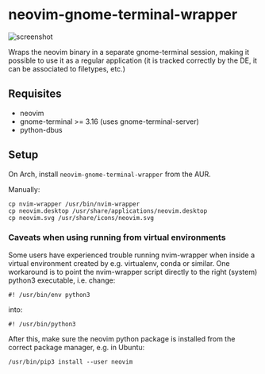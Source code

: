# neovim-gnome-terminal-wrapper

![screenshot](screenshot.gif)

Wraps the neovim binary in a separate gnome-terminal session, making it
possible to use it as a regular application (it is tracked correctly by the DE,
it can be associated to filetypes, etc.)

## Requisites

* neovim
* gnome-terminal >= 3.16 (uses gnome-terminal-server)
* python-dbus

## Setup

On Arch, install `neovim-gnome-terminal-wrapper` from the AUR.

Manually:

~~~
cp nvim-wrapper /usr/bin/nvim-wrapper
cp neovim.desktop /usr/share/applications/neovim.desktop
cp neovim.svg /usr/share/icons/neovim.svg
~~~

### Caveats when using running from virtual environments

Some users have experienced trouble running nvim-wrapper when inside a virtual environment created by e.g. virtualenv, conda or similar.
One workaround is to point the nvim-wrapper script directly to the right (system) python3 executable, i.e. change: 

~~~
#! /usr/bin/env python3
~~~

into:

~~~
#! /usr/bin/python3
~~~

After this, make sure the neovim python package is installed from the correct package manager, e.g. in Ubuntu:

~~~
/usr/bin/pip3 install --user neovim
~~~
